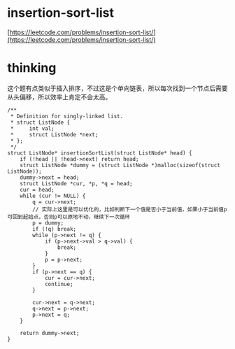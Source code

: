 # insertion-sort-list

[https://leetcode.com/problems/insertion-sort-list/](https://leetcode.com/problems/insertion-sort-list/)

# thinking

这个题有点类似于插入排序，不过这是个单向链表，所以每次找到一个节点后需要从头偏移，所以效率上肯定不会太高。

```
/**
 * Definition for singly-linked list.
 * struct ListNode {
 *     int val;
 *     struct ListNode *next;
 * };
 */
struct ListNode* insertionSortList(struct ListNode* head) {
    if (!head || !head->next) return head;
    struct ListNode *dummy = (struct ListNode *)malloc(sizeof(struct ListNode));
    dummy->next = head;
    struct ListNode *cur, *p, *q = head;
    cur = head;
    while (cur != NULL) {
        q = cur->next;
        // 实际上这里是可以优化的，比如判断下一个值是否小于当前值，如果小于当前值p可回到起始点，否则p可以原地不动，继续下一次循环
        p = dummy;
        if (!q) break;
        while (p->next != q) {
            if (p->next->val > q->val) {
                break;
            }
            p = p->next;
        }
        if (p->next == q) {
            cur = cur->next;
            continue;
        }

        cur->next = q->next;
        q->next = p->next;
        p->next = q;
    }
    
    return dummy->next;
}
```

